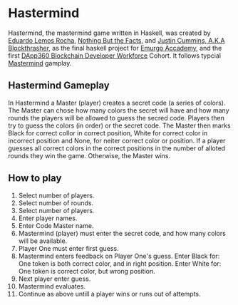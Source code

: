 # Hastermind

Hastermind, the mastermind game written in Haskell, was created by <a href= https://github.com/EduardoLR10> Eduardo Lemos Rocha</a>, <a href=https://github.com/Nothnbutthefacts>Nothing But the Facts</a>, and <a href=https://github.com/blockthrasher>Justin Cummins, A.K.A Blockthrasher</a>, as the final haskell project for <a href=https://education.emurgo.io/>Emurgo Accademy</a>, and the first <a href=https://www.dapp360.io/>DApp360 Blockchain Developer Workforce</a> Cohort.
It follows typcial <a href=https://en.wikipedia.org/wiki/Mastermind_(board_game)>Mastermind</a> gamplay. 

<h2>Hastermind Gameplay</h2>

In Hastermind a Master (player) creates a secret code (a series of colors). <br>
The Master can chose how many colors the secret will have and how many rounds the players will be allowed to guess the secred code. 
Players then try to guess the colors (in order) or the secret code. The Master then marks Black for correct collor in correct position, White for correct color in incorrect position and None, for neiter correct color or position. 
If a player guesses all correct colors in the correct positions in the number of alloted rounds they win the game. 
Otherwise, the Master wins.

<h2>How to play</h2>

1. Select number of players. </br>
2. Select number of rounds.</br>
3. Select number of players. </br>
4. Enter player names.</br>
5. Enter Code Master name.</br>
6. Mastermind (player) must enter the secret code, and how many colors will be available.</br>
7. Player One must enter first guess. </br>
8. Mastermind enters feedback on Player One's guess. Enter Black for: One token is both correct color, and in right position. Enter White for: One token is correct color, but wrong position. </br>
9. Next player enter guess. </br>
10. Mastermind evaluates. </br>
11. Continue as above untill a player wins or runs out of attempts. 
